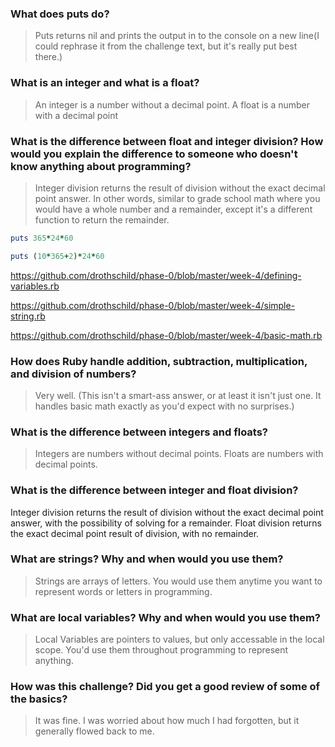 ### What does puts do?
> Puts returns nil and prints the output in to the console on a new line(I could rephrase it from the challenge text, but it's really put best there.)

### What is an integer and what is a float?
> An integer is a number without a decimal point. A float is a number with a decimal point

### What is the difference between float and integer division? How would you explain the difference to someone who doesn't know anything about programming?
> Integer division returns the result of division without the exact decimal point answer. In other words, similar to grade school math where you would have a whole number and a remainder, except it's a different function to return the remainder.

```ruby
puts 365*24*60
```

```ruby
puts (10*365+2)*24*60
```
https://github.com/drothschild/phase-0/blob/master/week-4/defining-variables.rb

https://github.com/drothschild/phase-0/blob/master/week-4/simple-string.rb

https://github.com/drothschild/phase-0/blob/master/week-4/basic-math.rb

### How does Ruby handle addition, subtraction, multiplication, and division of numbers?
>Very well. (This isn't a smart-ass answer, or at least it isn't just one. It handles basic math exactly as you'd expect with no surprises.)

### What is the difference between integers and floats?
>Integers are numbers without decimal points. Floats are numbers with decimal points.

### What is the difference between integer and float division?
Integer division returns the result of division without the exact decimal point answer, with the possibility of solving for a remainder. Float division returns the exact decimal point result of division, with no remainder.

### What are strings? Why and when would you use them?
> Strings are arrays of letters. You would use them anytime you want to represent words or letters in programming.

### What are local variables? Why and when would you use them?
>Local Variables are pointers to values, but only accessable in the local scope. You'd use them throughout programming to represent anything.

### How was this challenge? Did you get a good review of some of the basics?
>It was fine. I was worried about how much I had forgotten, but it generally flowed back to me.